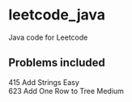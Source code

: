 # leetcode_java
Java code for Leetcode

## Problems included

415  Add Strings                                                      Easy<br>
623  Add One Row to Tree                                              Medium<br>

